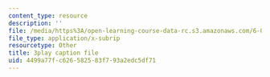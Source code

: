 ```yaml
---
content_type: resource
description: ''
file: /media/https%3A/open-learning-course-data-rc.s3.amazonaws.com/6-003-signals-and-systems-fall-2011/4499a77fc626582583f793a2edc5df71_pqkYqU11ETA.vtt
file_type: application/x-subrip
resourcetype: Other
title: 3play caption file
uid: 4499a77f-c626-5825-83f7-93a2edc5df71
---
```

